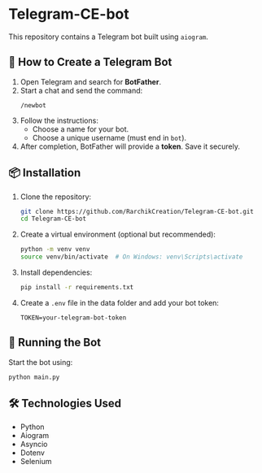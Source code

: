 # Telegram-CE-bot

This repository contains a Telegram bot built using `aiogram`.

## 📌 How to Create a Telegram Bot

1. Open Telegram and search for **BotFather**.
2. Start a chat and send the command:
   ```
   /newbot
   ```
3. Follow the instructions:
   - Choose a name for your bot.
   - Choose a unique username (must end in `bot`).
4. After completion, BotFather will provide a **token**. Save it securely.

## 📦 Installation

1. Clone the repository:
   ```sh
   git clone https://github.com/RarchikCreation/Telegram-CE-bot.git
   cd Telegram-CE-bot
   ```

2. Create a virtual environment (optional but recommended):
   ```sh
   python -m venv venv
   source venv/bin/activate  # On Windows: venv\Scripts\activate
   ```

3. Install dependencies:
   ```sh
   pip install -r requirements.txt
   ```

4. Create a `.env` file in the data folder and add your bot token:
   ```
   TOKEN=your-telegram-bot-token
   ```

## 🚀 Running the Bot

Start the bot using:
```sh
python main.py
```

## 🛠 Technologies Used
- Python
- Aiogram
- Asyncio
- Dotenv
- Selenium
